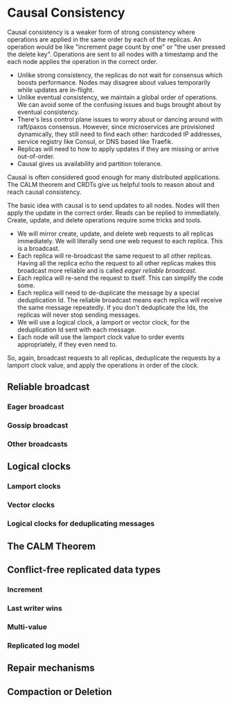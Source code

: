 # Causal Consistency
Causal consistency is a weaker form of strong consistency where operations are applied in the same order by each of the replicas. An operation would be like "increment page count by one" or "the user pressed the delete key". Operations are sent to all nodes with a timestamp and the each node applies the operation in the correct order.
- Unlike strong consistency, the replicas do not wait for consensus which boosts performance. Nodes may disagree about values temporarily while updates are in-flight.
- Unlike eventual consistency, we maintain a global order of operations. We can avoid some of the confusing issues and bugs brought about by eventual consistency.
- There's less control plane issues to worry about or dancing around with raft/paxos consensus. However, since microservices are provisioned dynamically, they still need to find each other: hardcoded IP addresses, service registry like Consul, or DNS based like Traefik.
- Replicas will need to how to apply updates if they are missing or arrive out-of-order.
- Causal gives us availability and partition tolerance.

Causal is often considered good enough for many distributed applications. The CALM theorem and CRDTs give us helpful tools to reason about and reach causal consistency.

The basic idea with causal is to send updates to all nodes. Nodes will then apply the update in the correct order. Reads can be replied to immediately. Create, update, and delete operations require some tricks and tools.
- We will mirror create, update, and delete web requests to all replicas immediately. We will literally send one web request to each replica. This is a broadcast.
- Each replica will re-broadcast the same request to all other replicas. Having all the replica echo the request to all other replicas makes this broadcast more reliable and is called _eager reliable broadcast_.
- Each replica will re-send the request to itself. This can simplify the code some.
- Each replica will need to de-duplicate the message by a special deduplication Id. The reliable broadcast means each replica will receive the same message repeatedly. If you don't deduplicate the Ids, the replicas will never stop sending messages.
- We will use a logical clock, a lamport or vector clock, for the deduplication Id sent with each message.
- Each node will use the lamport clock value to order events appropriately, if they even need to.

So, again, broadcast requests to all replicas, deduplicate the requests by a lamport clock value, and apply the operations in order of the clock.

## Reliable broadcast

### Eager broadcast

### Gossip broadcast

### Other broadcasts

## Logical clocks

### Lamport clocks

### Vector clocks

### Logical clocks for deduplicating messages

## The CALM Theorem

## Conflict-free replicated data types

### Increment

### Last writer wins

### Multi-value

### Replicated log model

## Repair mechanisms

## Compaction or Deletion